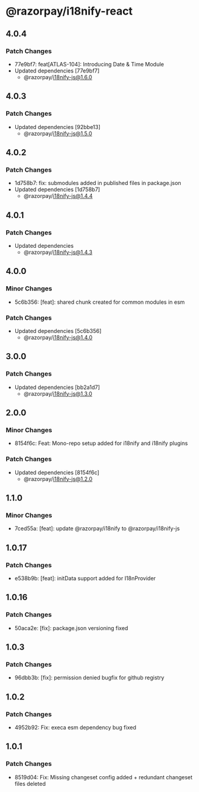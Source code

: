 # @razorpay/i18nify-react

## 4.0.4

### Patch Changes

- 77e9bf7: feat[ATLAS-104]: Introducing Date & Time Module
- Updated dependencies [77e9bf7]
  - @razorpay/i18nify-js@1.6.0

## 4.0.3

### Patch Changes

- Updated dependencies [92bbe13]
  - @razorpay/i18nify-js@1.5.0

## 4.0.2

### Patch Changes

- 1d758b7: fix: submodules added in published files in package.json
- Updated dependencies [1d758b7]
  - @razorpay/i18nify-js@1.4.4

## 4.0.1

### Patch Changes

- Updated dependencies
  - @razorpay/i18nify-js@1.4.3

## 4.0.0

### Minor Changes

- 5c6b356: [feat]: shared chunk created for common modules in esm

### Patch Changes

- Updated dependencies [5c6b356]
  - @razorpay/i18nify-js@1.4.0

## 3.0.0

### Patch Changes

- Updated dependencies [bb2a1d7]
  - @razorpay/i18nify-js@1.3.0

## 2.0.0

### Minor Changes

- 8154f6c: Feat: Mono-repo setup added for i18nify and i18nify plugins

### Patch Changes

- Updated dependencies [8154f6c]
  - @razorpay/i18nify-js@1.2.0

## 1.1.0

### Minor Changes

- 7ced55a: [feat]: update @razorpay/i18nify to @razorpay/i18nify-js

## 1.0.17

### Patch Changes

- e538b9b: [feat]: initData support added for I18nProvider

## 1.0.16

### Patch Changes

- 50aca2e: [fix]: package.json versioning fixed

## 1.0.3

### Patch Changes

- 96dbb3b: [fix]: permission denied bugfix for github registry

## 1.0.2

### Patch Changes

- 4952b92: Fix: execa esm dependency bug fixed

## 1.0.1

### Patch Changes

- 8519d04: Fix: Missing changeset config added + redundant changeset files deleted
